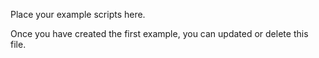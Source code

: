 Place your example scripts here.

Once you have created the first example, you can updated or delete this file.
